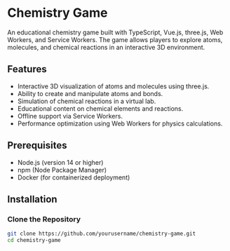 # Chemistry Game

An educational chemistry game built with TypeScript, Vue.js, three.js, Web Workers, and Service Workers. The game allows players to explore atoms, molecules, and chemical reactions in an interactive 3D environment.

## Features

- Interactive 3D visualization of atoms and molecules using three.js.
- Ability to create and manipulate atoms and bonds.
- Simulation of chemical reactions in a virtual lab.
- Educational content on chemical elements and reactions.
- Offline support via Service Workers.
- Performance optimization using Web Workers for physics calculations.

## Prerequisites

- Node.js (version 14 or higher)
- npm (Node Package Manager)
- Docker (for containerized deployment)

## Installation

### Clone the Repository

```bash
git clone https://github.com/yourusername/chemistry-game.git
cd chemistry-game
